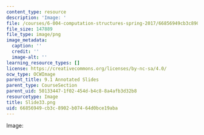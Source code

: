 ```yaml
---
content_type: resource
description: 'Image: '
file: /courses/6-004-computation-structures-spring-2017/66856949cb3c8902b07464d0bce19aba_Slide33.png
file_size: 147889
file_type: image/png
image_metadata:
  caption: ''
  credit: ''
  image-alt: ''
learning_resource_types: []
license: https://creativecommons.org/licenses/by-nc-sa/4.0/
ocw_type: OCWImage
parent_title: 9.1 Annotated Slides
parent_type: CourseSection
parent_uid: 50133447-1f02-454d-b4c8-8a4afb3d32b8
resourcetype: Image
title: Slide33.png
uid: 66856949-cb3c-8902-b074-64d0bce19aba
---
```

Image: 